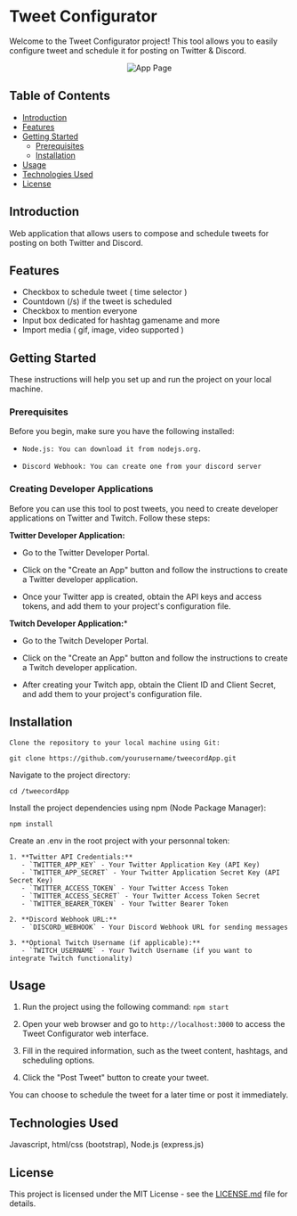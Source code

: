 # Tweet Configurator
Welcome to the Tweet Configurator project! This tool allows you to easily configure tweet and schedule it for posting on Twitter & Discord.

<p align="center">
  <img src="https://i.imgur.com/v0LRAEc.png" alt="App Page">
</p>

## Table of Contents

- [Introduction](#introduction)
- [Features](#features)
- [Getting Started](#getting-started)
  - [Prerequisites](#prerequisites)
  - [Installation](#installation)
- [Usage](#usage)
- [Technologies Used](#technologies-used)
- [License](#license)

## Introduction
Web application that allows users to compose and schedule tweets for posting on both Twitter and Discord.

## Features
- Checkbox to schedule tweet ( time selector )
- Countdown (/s) if the tweet is scheduled
- Checkbox to mention everyone
- Input box dedicated for hashtag gamename and more
- Import media ( gif, image, video supported )

## Getting Started
These instructions will help you set up and run the project on your local machine.

### Prerequisites

Before you begin, make sure you have the following installed:

- `Node.js: You can download it from nodejs.org.`

- `Discord Webhook: You can create one from your discord server`

### Creating Developer Applications

Before you can use this tool to post tweets, you need to create developer applications on Twitter and Twitch. Follow these steps:

**Twitter Developer Application:**

  - Go to the Twitter Developer Portal.

  - Click on the "Create an App" button and follow the instructions to create a Twitter developer application.

  - Once your Twitter app is created, obtain the API keys and access tokens, and add them to your project's configuration file.

**Twitch Developer Application:***

  - Go to the Twitch Developer Portal.

  - Click on the "Create an App" button and follow the instructions to create a Twitch developer application.

  - After creating your Twitch app, obtain the Client ID and Client Secret, and add them to your project's configuration file.

## Installation

`Clone the repository to your local machine using Git:`

`git clone https://github.com/yourusername/tweecordApp.git`

Navigate to the project directory:

`cd /tweecordApp`

Install the project dependencies using npm (Node Package Manager):

`npm install`

Create an .env in the root project with your personnal token:

```
1. **Twitter API Credentials:**
   - `TWITTER_APP_KEY` - Your Twitter Application Key (API Key)
   - `TWITTER_APP_SECRET` - Your Twitter Application Secret Key (API Secret Key)
   - `TWITTER_ACCESS_TOKEN` - Your Twitter Access Token
   - `TWITTER_ACCESS_SECRET` - Your Twitter Access Token Secret
   - `TWITTER_BEARER_TOKEN` - Your Twitter Bearer Token

2. **Discord Webhook URL:**
   - `DISCORD_WEBHOOK` - Your Discord Webhook URL for sending messages

3. **Optional Twitch Username (if applicable):**
   - `TWITCH_USERNAME` - Your Twitch Username (if you want to integrate Twitch functionality)
```

## Usage

1. Run the project using the following command: `npm start`

2. Open your web browser and go to `http://localhost:3000` to access the Tweet Configurator web interface.

3. Fill in the required information, such as the tweet content, hashtags, and scheduling options.

4. Click the "Post Tweet" button to create your tweet.

You can choose to schedule the tweet for a later time or post it immediately.

## Technologies Used

Javascript, html/css (bootstrap), Node.js (express.js)

## License

This project is licensed under the MIT License - see the [LICENSE.md](LICENSE.md) file for details.

